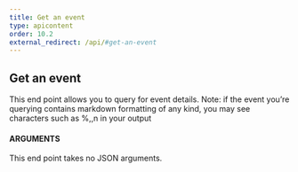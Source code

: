 ```yaml
---
title: Get an event
type: apicontent
order: 10.2
external_redirect: /api/#get-an-event
---
```


## Get an event
This end point allows you to query for event details.
Note: if the event you’re querying contains markdown formatting of any kind, you may see characters such as %,\,n in your output

#### ARGUMENTS

This end point takes no JSON arguments.